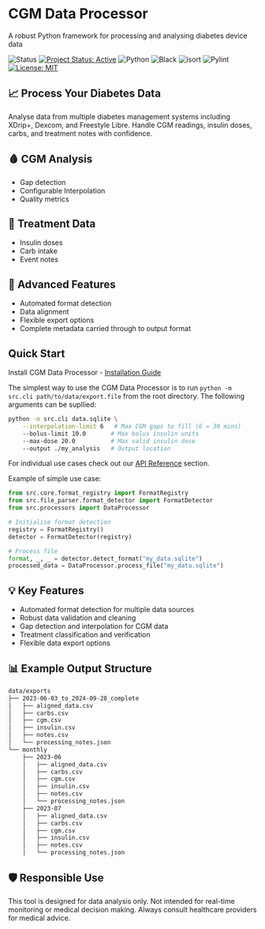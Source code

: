 <div class="hero">
  <h1>CGM Data Processor</h1>
  <p>A robust Python framework for processing and analysing diabetes device data</p>
</div>

![Status](https://img.shields.io/badge/status-pre--release-orange)
[![Project Status: Active](https://www.repostatus.org/badges/latest/active.svg)](https://www.repostatus.org/#active)
![Python](https://img.shields.io/badge/python-3.10%2B-blue)
![Black](https://img.shields.io/badge/code%20style-black-000000.svg)
![isort](https://img.shields.io/badge/imports-isort-4B8BBE.svg)
![Pylint](https://img.shields.io/badge/code%20quality-pylint-yellow.svg)
[![License: MIT](https://img.shields.io/badge/License-MIT-yellow.svg)](https://opensource.org/licenses/MIT)

## 📈 Process Your Diabetes Data

<div class="feature-card">
  <p>Analyse data from multiple diabetes management systems including XDrip+, Dexcom, and Freestyle Libre. Handle CGM readings, insulin doses, carbs, and treatment notes with confidence.</p>
</div>

## 🩸 CGM Analysis
- Gap detection
- Configurable Interpolation
- Quality metrics

## 💉 Treatment Data
- Insulin doses
- Carb intake
- Event notes

## 🚀 Advanced Features
- Automated format detection
- Data alignment
- Flexible export options
- Complete metadata carried through to output format

## Quick Start

Install CGM Data Processor - [Installation Guide](./getting-started/installation.md)

The simplest way to use the CGM Data Processor is to run `python -m src.cli path/to/data/export.file` from the root directory. The following arguments can be supllied:

```bash
python -m src.cli data.sqlite \
    --interpolation-limit 6   # Max CGM gaps to fill (6 = 30 mins)
    --bolus-limit 10.0       # Max bolus insulin units
    --max-dose 20.0          # Max valid insulin dose
    --output ./my_analysis   # Output location
```

For individual use cases check out our [API Reference](https://warren8824.github.io/cgm-data-processor/api/core/) section.

Example of simple use case:
```python
from src.core.format_registry import FormatRegistry
from src.file_parser.format_detector import FormatDetector
from src.processors import DataProcessor

# Initialise format detection
registry = FormatRegistry()
detector = FormatDetector(registry)

# Process file
format, _, _ = detector.detect_format("my_data.sqlite")
processed_data = DataProcessor.process_file("my_data.sqlite")
```

## 💡 Key Features

<div class="feature-card" markdown="1">
<ul>
   <li>Automated format detection for multiple data sources</li>
   <li>Robust data validation and cleaning</li>
   <li>Gap detection and interpolation for CGM data</li>
   <li>Treatment classification and verification</li>
   <li>Flexible data export options</li>
</ul>
</div>

## 📊 Example Output Structure

<div class="feature-card">

```bash
data/exports
├── 2023-06-03_to_2024-09-28_complete
│   ├── aligned_data.csv
│   ├── carbs.csv
│   ├── cgm.csv
│   ├── insulin.csv
│   ├── notes.csv
│   └── processing_notes.json
└── monthly
    ├── 2023-06
    │   ├── aligned_data.csv
    │   ├── carbs.csv
    │   ├── cgm.csv
    │   ├── insulin.csv
    │   ├── notes.csv
    │   └── processing_notes.json
    ├── 2023-07
    │   ├── aligned_data.csv
    │   ├── carbs.csv
    │   ├── cgm.csv
    │   ├── insulin.csv
    │   ├── notes.csv
    │   └── processing_notes.json
```
</div>

## 🛡️ Responsible Use
<div class="feature-card">
This tool is designed for data analysis only. Not intended for real-time monitoring or medical decision making. Always consult healthcare providers for medical advice.
</div>
